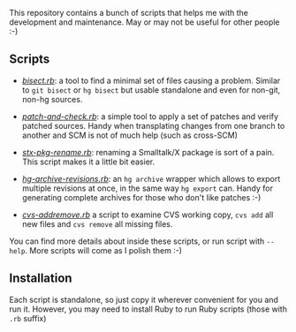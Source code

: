 This repository contains a bunch of scripts that helps me with the development
and maintenance. May or may not be useful for other people :-)

Scripts
-------

* *[bisect.rb][1]*: a tool to find a minimal set of files causing a problem. Similar to `git bisect` or `hg bisect` but usable standalone and even for non-git, non-hg sources.

* *[patch-and-check.rb][2]*: a simple tool to apply a set of patches and verify patched sources. Handy when transplating changes from one branch to another and SCM is not of much help (such as cross-SCM)

* *[stx-pkg-rename.rb][3]*: renaming a Smalltalk/X package is sort of a pain. This script makes it a little bit easier.

* *[hg-archive-revisions.rb][4]*: an `hg archive` wrapper which allows to export multiple revisions at once, in the same way `hg export` can. Handy for generating complete archives for those who don't like patches :-)

* *[cvs-addremove.rb][6]* a script to examine CVS working copy, `cvs add` all
new files and `cvs remove` all missing files.

You can find more details about inside these scripts, or run script with `--help`.
More scripts will come as I polish them :-)

Installation
------------

Each script is standalone, so just copy it wherever convenient for you and run it.
However, you may need to install Ruby to run Ruby scripts (those with `.rb` suffix)

[1]: https://bitbucket.org/janvrany/jv-scripts/src/tip/bisect.rb
[2]: https://bitbucket.org/janvrany/jv-scripts/src/tip/patch-and-check.rb
[3]: https://bitbucket.org/janvrany/jv-scripts/src/tip/stx-pkg-rename.rb
[4]: https://bitbucket.org/janvrany/jv-scripts/src/tip/hg-archive-revisions.rb
[6]: https://bitbucket.org/janvrany/jv-scripts/src/tip/cvs-addremove.rb